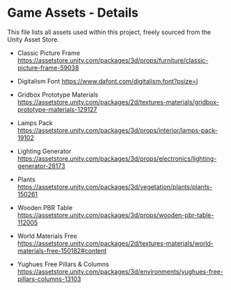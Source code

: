 # Game Assets - Details
This file lists all assets used within this project, freely sourced from the Unity Asset Store.

- Classic Picture Frame
  https://assetstore.unity.com/packages/3d/props/furniture/classic-picture-frame-59038

- Digitalism Font
  https://www.dafont.com/digitalism.font?psize=l

- Gridbox Prototype Materials
  https://assetstore.unity.com/packages/2d/textures-materials/gridbox-prototype-materials-129127

- Lamps Pack
  https://assetstore.unity.com/packages/3d/props/interior/lamps-pack-19102
	
- Lighting Generator
  https://assetstore.unity.com/packages/3d/props/electronics/lighting-generator-28173

- Plants
  https://assetstore.unity.com/packages/3d/vegetation/plants/plants-150261 

- Wooden PBR Table
  https://assetstore.unity.com/packages/3d/props/wooden-pbr-table-112005
	
- World Materials Free
  https://assetstore.unity.com/packages/2d/textures-materials/world-materials-free-150182#content

- Yughues Free Pillars & Columns
  https://assetstore.unity.com/packages/3d/environments/yughues-free-pillars-columns-13103
